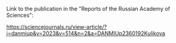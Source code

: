 Link to the publication in the "Reports of the Russian Academy of Sciences":

https://sciencejournals.ru/view-article/?j=danmiup&y=2023&v=514&n=2&a=DANMIUp2360192Kulikova
